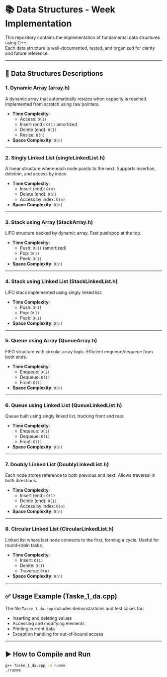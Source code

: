 # 📚 Data Structures - Week Implementation

This repository contains the implementation of fundamental data structures using C++.  
Each data structure is well-documented, tested, and organized for clarity and future reference.

---

## 🧠 Data Structures Descriptions

### 1. Dynamic Array (array.h)
A dynamic array that automatically resizes when capacity is reached. Implemented from scratch using raw pointers.

- **Time Complexity**:
  - Access: `O(1)`
  - Insert (end): `O(1)` amortized
  - Delete (end): `O(1)`
  - Resize: `O(n)`
- **Space Complexity**: `O(n)`

---

### 2. Singly Linked List (singleLinkedList.h)
A linear structure where each node points to the next. Supports insertion, deletion, and access by index.

- **Time Complexity**:
  - Insert (end): `O(n)`
  - Delete (end): `O(n)`
  - Access by index: `O(n)`
- **Space Complexity**: `O(n)`

---

### 3. Stack using Array (StackArray.h)
LIFO structure backed by dynamic array. Fast push/pop at the top.

- **Time Complexity**:
  - Push: `O(1)` (amortized)
  - Pop: `O(1)`
  - Peek: `O(1)`
- **Space Complexity**: `O(n)`

---

### 4. Stack using Linked List (StackLinkedList.h)
LIFO stack implemented using singly linked list.

- **Time Complexity**:
  - Push: `O(1)`
  - Pop: `O(1)`
  - Peek: `O(1)`
- **Space Complexity**: `O(n)`

---

### 5. Queue using Array (QueueArray.h)
FIFO structure with circular array logic. Efficient enqueue/dequeue from both ends.

- **Time Complexity**:
  - Enqueue: `O(1)`
  - Dequeue: `O(1)`
  - Front: `O(1)`
- **Space Complexity**: `O(n)`

---

### 6. Queue using Linked List (QueueLinkedList.h)
Queue built using singly linked list, tracking front and rear.

- **Time Complexity**:
  - Enqueue: `O(1)`
  - Dequeue: `O(1)`
  - Front: `O(1)`
- **Space Complexity**: `O(n)`

---

### 7. Doubly Linked List (DoublyLinkedList.h)
Each node stores reference to both previous and next. Allows traversal in both directions.

- **Time Complexity**:
  - Insert (end): `O(1)`
  - Delete (end): `O(1)`
  - Access by index: `O(n)`
- **Space Complexity**: `O(n)`

---

### 8. Circular Linked List (CircularLinkedList.h)
Linked list where last node connects to the first, forming a cycle. Useful for round-robin tasks.

- **Time Complexity**:
  - Insert: `O(1)`
  - Delete: `O(1)`
  - Traverse: `O(n)`
- **Space Complexity**: `O(n)`

---

## ✅ Usage Example (Taske_1_da.cpp)

The file `Taske_1_da.cpp` includes demonstrations and test cases for:

- Inserting and deleting values
- Accessing and modifying elements
- Printing current data
- Exception handling for out-of-bound access

---

## ▶️ How to Compile and Run

```bash
g++ Taske_1_da.cpp -o runme
./runme
